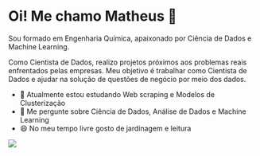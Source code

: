 # Oi! Me chamo Matheus 👋

Sou formado em Engenharia Química, apaixonado por Ciência de Dados e Machine Learning.

Como Cientista de Dados, realizo projetos próximos aos problemas reais enfrentados pelas empresas. Meu objetivo é trabalhar como Cientista de Dados e ajudar
na solução de questões de negócio por meio dos dados.

- 🌱 Atualmente estou estudando Web scraping e Modelos de Clusterização
- 💞️ Me pergunte sobre Ciência de Dados, Análise de Dados e Machine Learning
- 😄 No meu tempo livre gosto de jardinagem e leitura

[<img src="https://img.shields.io/badge/linkedin-%230077B5.svg?style=for-the-badge&logo=linkedin&logoColor=white">](https://www.linkedin.com/in/matheus-ventura)
